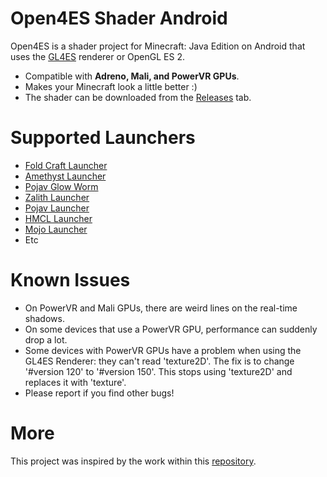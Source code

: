 # Open4ES Shader Android
Open4ES is a shader project for Minecraft: Java Edition on Android that uses the [GL4ES](https://github.com/PojavLauncherTeam/gl4es-114-extra) renderer or OpenGL ES 2.

- Compatible with **Adreno, Mali, and PowerVR GPUs**.
- Makes your Minecraft look a little better :)
- The shader can be downloaded from the [Releases](https://github.com/AnikyMX/Open4ES-Shader-Android/releases) tab.

# Supported Launchers
- [Fold Craft Launcher](https://github.com/FCL-Team/FoldCraftLauncher)
- [Amethyst Launcher](https://github.com/AngelAuraMC/Amethyst-Android)
- [Pojav Glow Worm](https://github.com/Vera-Firefly/Pojav-Glow-Worm)
- [Zalith Launcher](https://github.com/ZalithLauncher/ZalithLauncher)
- [Pojav Launcher](https://github.com/PojavLauncherTeam/PojavLauncher)
- [HMCL Launcher](https://github.com/HMCL-dev/HMCL-PE)
- [Mojo Launcher](https://github.com/MojoLauncher/MojoLauncher)
- Etc

# Known Issues
- On PowerVR and Mali GPUs, there are weird lines on the real-time shadows.
- On some devices that use a PowerVR GPU, performance can suddenly drop a lot.
- Some devices with PowerVR GPUs have a problem when using the GL4ES Renderer: they can't read 'texture2D'. The fix is to change '#version 120' to '#version 150'. This stops using 'texture2D' and replaces it with 'texture'.
- Please report if you find other bugs!

# More
This project was inspired by the work within this [repository](https://github.com/Open4Es/Open4Es-Shader-Android).
